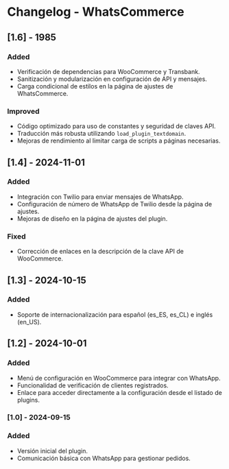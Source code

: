 # Changelog - WhatsCommerce

## [1.6] - 1985
### Added
- Verificación de dependencias para WooCommerce y Transbank.
- Sanitización y modularización en configuración de API y mensajes.
- Carga condicional de estilos en la página de ajustes de WhatsCommerce.

### Improved
- Código optimizado para uso de constantes y seguridad de claves API.
- Traducción más robusta utilizando `load_plugin_textdomain`.
- Mejoras de rendimiento al limitar carga de scripts a páginas necesarias.

## [1.4] - 2024-11-01
### Added
- Integración con Twilio para enviar mensajes de WhatsApp.
- Configuración de número de WhatsApp de Twilio desde la página de ajustes.
- Mejoras de diseño en la página de ajustes del plugin.

### Fixed
- Corrección de enlaces en la descripción de la clave API de WooCommerce.

## [1.3] - 2024-10-15
### Added
- Soporte de internacionalización para español (es_ES, es_CL) e inglés (en_US).

## [1.2] - 2024-10-01
### Added
- Menú de configuración en WooCommerce para integrar con WhatsApp.
- Funcionalidad de verificación de clientes registrados.
- Enlace para acceder directamente a la configuración desde el listado de plugins.

### [1.0] - 2024-09-15
### Added
- Versión inicial del plugin.
- Comunicación básica con WhatsApp para gestionar pedidos.
